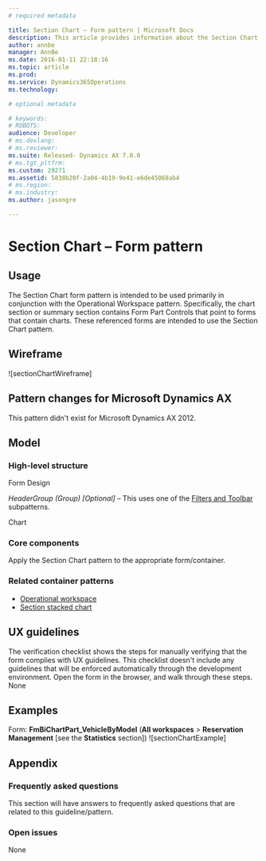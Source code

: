 ```yaml
---
# required metadata

title: Section Chart – Form pattern | Microsoft Docs
description: This article provides information about the Section Chart form pattern. This pattern is primarily used in conjunction with the Operational Workspace pattern, and specifically on forms that contain a chart control.
author: annbe
manager: AnnBe
ms.date: 2016-01-11 22:18:16
ms.topic: article
ms.prod: 
ms.service: Dynamics365Operations
ms.technology: 

# optional metadata

# keywords: 
# ROBOTS: 
audience: Developer
# ms.devlang: 
# ms.reviewer: 
ms.suite: Released- Dynamics AX 7.0.0
# ms.tgt_pltfrm: 
ms.custom: 29271
ms.assetid: 5838b20f-2a04-4b19-9e41-e6de45068ab4
# ms.region: 
# ms.industry: 
ms.author: jasongre

---
```


# Section Chart – Form pattern

Usage
-----

The Section Chart form pattern is intended to be used primarily in conjunction with the Operational Workspace pattern. Specifically, the chart section or summary section contains Form Part Controls that point to forms that contain charts. These referenced forms are intended to use the Section Chart pattern.

## Wireframe
![sectionChartWireframe]

## Pattern changes for Microsoft Dynamics AX
This pattern didn't exist for Microsoft Dynamics AX 2012.

## Model
### High-level structure

Form Design

*HeaderGroup (Group) \[Optional\]* – This uses one of the [Filters and Toolbar](http://ax.help.dynamics.com/en/wiki/filters-and-toolbar-subpattern/) subpatterns.

Chart

### Core components

Apply the Section Chart pattern to the appropriate form/container.

### Related container patterns

-   [Operational workspace](http://ax.help.dynamics.com/en/wiki/workspace-form-pattern/)
-   [Section stacked chart](http://ax.help.dynamics.com/en/wiki/section-stacked-chart-subpattern/)

## UX guidelines
The verification checklist shows the steps for manually verifying that the form complies with UX guidelines. This checklist doesn't include any guidelines that will be enforced automatically through the development environment. Open the form in the browser, and walk through these steps. None

## Examples
Form: **FmBiChartPart\_VehicleByModel** (**All workspaces** &gt; **Reservation Management** \[see the **Statistics** section\]) ![sectionChartExample]

## Appendix
### Frequently asked questions

This section will have answers to frequently asked questions that are related to this guideline/pattern.

### Open issues

None

